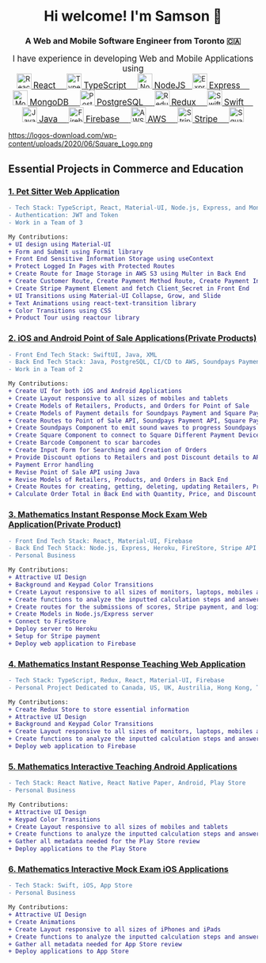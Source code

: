 <h1 align="center">Hi welcome! I'm Samson 👋</h1>
<h3 align="center">A Web and Mobile Software Engineer from Toronto 🇨🇦 </h3>
<div
  align="center"
>
  <div>
    <big>I have experience in developing Web and Mobile Applications using </big>
  </div>
  <a href="https://reactjs.org/">
    <img
      src="https://cdn.freebiesupply.com/logos/large/2x/react-1-logo-png-transparent.png"
      height="30px"
      alt="ReactJS"
    />
    <big>React&nbsp;&nbsp;&nbsp;&nbsp;</big>
  </a>
  <a href="https://www.typescriptlang.org/">
    <img
      src="https://upload.wikimedia.org/wikipedia/commons/thumb/4/4c/Typescript_logo_2020.svg/1200px-Typescript_logo_2020.svg.png"
      height="30px"
      alt="TypeScript"
    />
    <big>TypeScript&nbsp;&nbsp;&nbsp;&nbsp;</big>
  </a>
  <a href="https://nodejs.org/en/">
    <img
      src="https://nodejs.org/static/images/logo.svg"
      height="30px"
      alt="NodeJS"
    />
    <big>NodeJS&nbsp;&nbsp;</big>
  </a>
  <a href="https://expressjs.com/">
    <img
      src="https://www.w3jar.com/wp-content/uploads/2019/05/express-js-tutorial.png"
      height="30px"
      alt="Express"
    />
    <big>Express&nbsp;&nbsp;&nbsp;&nbsp;</big>
  </a>
  <a href="https://www.mongodb.com/">
    <img
      src="https://res.cloudinary.com/crunchbase-production/image/upload/c_lpad,h_170,w_170,f_auto,b_white,q_auto:eco,dpr_1/erkxwhl1gd48xfhe2yld"
      height="30px"
      alt="MongoDB"
    />
    <big>MongoDB&nbsp;&nbsp;&nbsp;&nbsp;</big>
  </a>
  <a href="https://www.postgresql.org/">
    <img
      src="https://www.postgresql.org/media/img/about/press/elephant.png"
      height="30px"
      alt="PostgreSQL"
    />
    <big>PostgreSQL&nbsp;&nbsp;&nbsp;&nbsp;</big>
  </a>
  <a href="https://redux.js.org/">
    <img
      src="https://d33wubrfki0l68.cloudfront.net/0834d0215db51e91525a25acf97433051f280f2f/c30f5/img/redux.svg"
      height="30px"
      alt="Redux"
    />
    <big>Redux&nbsp;&nbsp;&nbsp;&nbsp;</big>
  </a>
  <a href="https://developer.apple.com/swift/">
    <img
      src="https://d2908q01vomqb2.cloudfront.net/0716d9708d321ffb6a00818614779e779925365c/2021/08/26/swift.png"
      height="30px"
      alt="Swift"
    />
    <big>Swift&nbsp;&nbsp;&nbsp;&nbsp;</big>
  </a>
  <a href="https://www.java.com/en/">
    <img
      src="https://1000logos.net/wp-content/uploads/2020/09/Java-Emblem.jpg"
      height="30px"
      alt="Java"
    />
    <big>Java&nbsp;&nbsp;&nbsp;&nbsp;</big>
  </a>
  <a href="https://firebase.google.com/">
    <img
      src="https://firebase.google.com/images/brand-guidelines/logo-logomark.png"
      height="30px"
      alt="Firebase"
    />
    <big>Firebase&nbsp;&nbsp;&nbsp;&nbsp;</big>
  </a>
  <a href="https://aws.amazon.com/">
    <img
      src="https://www.laurel-group.com/wp-content/uploads/AWS-logo.png"
      height="30px"
      alt="AWS"
    />
    <big>AWS&nbsp;&nbsp;&nbsp;&nbsp;</big>
  </a>
  <a href="https://stripe.com/">
    <img
      src="https://stripe.com/img/v3/home/twitter.png"
      height="30px"
      alt="Stripe"
    />
    <big>Stripe&nbsp;&nbsp;&nbsp;&nbsp;</big>
  </a>
  <a href="https://squareup.com/ca/en">
    <img
      src="https://1000logos.net/wp-content/uploads/2019/05/Square-symbol.jpg"
      height="30px"
      alt="Square"
    />
  </a>
</div>

https://logos-download.com/wp-content/uploads/2020/06/Square_Logo.png
## Essential Projects in Commerce and Education

### [1. Pet Sitter Web Application](https://github.com/hatchways/team-snowman)
```diff
- Tech Stack: TypeScript, React, Material-UI, Node.js, Express, and MongoDB
- Authentication: JWT and Token
- Work in a Team of 3

My Contributions:
+ UI design using Material-UI
+ Form and Submit using Formit library
+ Front End Sensitive Information Storage using useContext
+ Protect Logged In Pages with Protected Routes
+ Create Route for Image Storage in AWS S3 using Multer in Back End
+ Create Customer Route, Create Payment Method Route, Create Payment Intent Route to Stripe's Subscription API in Back End
+ Create Stripe Payment Element and fetch Client_Secret in Front End
+ UI Transitions using Material-UI Collapse, Grow, and Slide
+ Text Animations using react-text-transition library
+ Color Transitions using CSS
+ Product Tour using reactour library
```

### [2. iOS and Android Point of Sale Applications(Private Products)](http://soundpays.com/wp/company/)
```diff
- Front End Tech Stack: SwiftUI, Java, XML
- Back End Tech Stack: Java, PostgreSQL, CI/CD to AWS, Soundpays Payment API, Square Payment API
- Work in a Team of 2

My Contributions:
+ Create UI for both iOS and Android Applications
+ Create Layout responsive to all sizes of mobiles and tablets
+ Create Models of Retailers, Products, and Orders for Point of Sale
+ Create Models of Payment details for Soundpays Payment and Square Payment
+ Create Routes to Point of Sale API, Soundpays Payment API, Square Payment API
+ Create Soundpays Component to emit sound waves to progress Soundpays Payment
+ Create Square Component to connect to Square Different Payment Devices and Square Application to progress Square Payment
+ Create Barcode Component to scar barcodes
+ Create Input Form for Searching and Creation of Orders
+ Provide Discount options to Retailers and post Discount details to APIs
+ Payment Error handling
+ Revise Point of Sale API using Java
+ Revise Models of Retailers, Products, and Orders in Back End
+ Create Routes for creating, getting, deleting, updating Retailers, Products, and Orders in Back End
+ Calculate Order Total in Back End with Quantity, Price, and Discount for payment
```

### [3. Mathematics Instant Response Mock Exam Web Application(Private Product)](https://fractionmultiplydivide.web.app/?unit=0)
```diff
- Front End Tech Stack: React, Material-UI, Firebase
- Back End Tech Stack: Node.js, Express, Heroku, FireStore, Stripe API
- Personal Business

My Contributions:
+ Attractive UI Design
+ Background and Keypad Color Transitions
+ Create Layout responsive to all sizes of monitors, laptops, mobiles and tablets
+ Create functions to analyze the inputted calculation steps and answers and provide semantic responses to students
+ Create routes for the submissions of scores, Stripe payment, and login
+ Create Models in Node.js/Express server
+ Connect to FireStore
+ Deploy server to Heroku
+ Setup for Stripe payment
+ Deploy web application to Firebase
```

### [4. Mathematics Instant Response Teaching Web Application](https://github.com/samsoncsyu7777/react-redux-typescript-multi-digit-division-with-questions)
```diff
- Tech Stack: TypeScript, Redux, React, Material-UI, Firebase
- Personal Project Dedicated to Canada, US, UK, Austrilia, Hong Kong, Taiwan, and Macao Education Departments

My Contributions:
+ Create Redux Store to store essential information
+ Attractive UI Design
+ Background and Keypad Color Transitions
+ Create Layout responsive to all sizes of monitors, laptops, mobiles and tablets
+ Create functions to analyze the inputted calculation steps and answers and provide semantic responses to students
+ Deploy web application to Firebase
```

### [5. Mathematics Interactive Teaching Android Applications](https://play.google.com/store/apps/details?id=com.samsoncsyu.hcfandlcm)
```diff
- Tech Stack: React Native, React Native Paper, Android, Play Store
- Personal Business

My Contributions:
+ Attractive UI Design
+ Keypad Color Transitions
+ Create Layout responsive to all sizes of mobiles and tablets
+ Create functions to analyze the inputted calculation steps and answers and provide semantic responses to students
+ Gather all metadata needed for the Play Store review
+ Deploy applications to the Play Store
```

### [6. Mathematics Interactive Mock Exam iOS Applications](https://drive.google.com/file/d/11fdSP9CW0v3TpnFuhES3dyb7M_NAPvfj/view?usp=sharing)
```diff
- Tech Stack: Swift, iOS, App Store
- Personal Business

My Contributions:
+ Attractive UI Design
+ Create Animations
+ Create Layout responsive to all sizes of iPhones and iPads
+ Create functions to analyze the inputted calculation steps and answers and provide semantic responses to students
+ Gather all metadata needed for App Store review
+ Deploy applications to App Store
```
